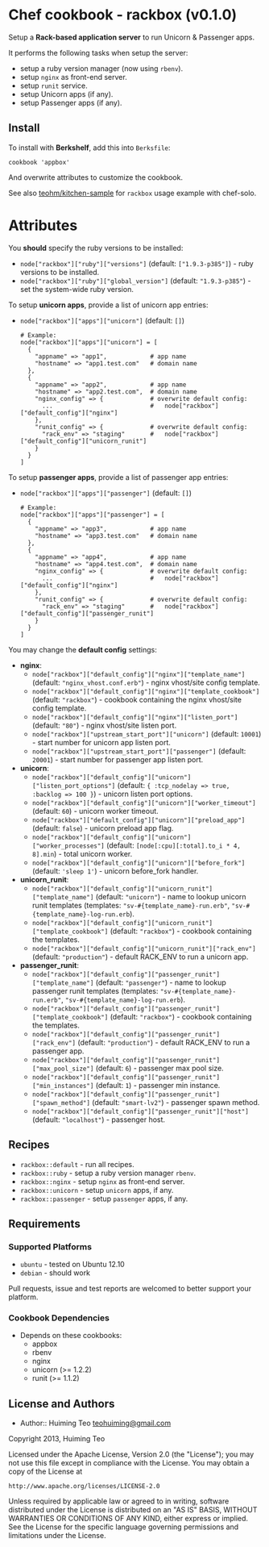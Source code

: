 # Chef cookbook - rackbox (v0.1.0)

Setup a **Rack-based application server** to run Unicorn & Passenger apps.

It performs the following tasks when setup the server:

 * setup a ruby version manager (now using `rbenv`).
 * setup `nginx` as front-end server.
 * setup `runit` service.
 * setup Unicorn apps (if any).
 * setup Passenger apps (if any).

## Install

To install with **Berkshelf**, add this into `Berksfile`:

```
cookbook 'appbox'
```

And overwrite attributes to customize the cookbook.

See also [teohm/kitchen-sample](https://github.com/teohm/kitchen-example) for `rackbox` usage example with chef-solo.

# Attributes

You **should** specify the ruby versions to be installed:

 * `node["rackbox"]["ruby"]["versions"]` (default: `["1.9.3-p385"]`) - ruby versions to be installed.
 * `node["rackbox"]["ruby"]["global_version"]` (default: `"1.9.3-p385"`) - set the system-wide ruby version.
 
To setup **unicorn apps**, provide a list of unicorn app entries:

 * `node["rackbox"]["apps"]["unicorn"]` (default: `[]`)
 
   ```
   # Example:
   node["rackbox"]["apps"]["unicorn"] = [
     {
       "appname" => "app1",            # app name
       "hostname" => "app1.test.com"   # domain name
     },
     {
       "appname" => "app2",            # app name
       "hostname" => "app2.test.com",  # domain name
       "nginx_config" => {             # overwrite default config:
         ...                           #   node["rackbox"]["default_config"]["nginx"]
       },
       "runit_config" => {             # overwrite default config:
         "rack_env" => "staging"       #   node["rackbox"]["default_config"]["unicorn_runit"]
       }
     }
   ]
   ```

To setup **passenger apps**, provide a list of passenger app entries:

 * `node["rackbox"]["apps"]["passenger"]` (default: `[]`)
 
   ```
   # Example:
   node["rackbox"]["apps"]["passenger"] = [
     {
       "appname" => "app3",            # app name
       "hostname" => "app3.test.com"   # domain name
     },
     {
       "appname" => "app4",            # app name
       "hostname" => "app4.test.com",  # domain name
       "nginx_config" => {             # overwrite default config:
         ...                           #   node["rackbox"]["default_config"]["nginx"]
       },
       "runit_config" => {             # overwrite default config:
         "rack_env" => "staging"       #   node["rackbox"]["default_config"]["passenger_runit"]
       }
     }
   ]
   ```

You may change the **default config** settings:

 * **nginx**:
   * `node["rackbox"]["default_config"]["nginx"]["template_name"]` (default: `"nginx_vhost.conf.erb"`) - nginx vhost/site config template.
   * `node["rackbox"]["default_config"]["nginx"]["template_cookbook"]` (default: `"rackbox"`) - cookbook containing the nginx vhost/site config template.
   * `node["rackbox"]["default_config"]["nginx"]["listen_port"]` (default: `"80"`) - nginx vhost/site listen port.
   * `node["rackbox"]["upstream_start_port"]["unicorn"]` (default: `10001`) - start number for unicorn app listen port.
   * `node["rackbox"]["upstream_start_port"]["passenger"]` (default: `20001`) - start number for passenger app listen port.
 * **unicorn**:
   * `node["rackbox"]["default_config"]["unicorn"]["listen_port_options"]` (default: `{ :tcp_nodelay => true, :backlog => 100 }`) - unicorn listen port options.
   * `node["rackbox"]["default_config"]["unicorn"]["worker_timeout"]` (default: `60`) - unicorn worker timeout.
   * `node["rackbox"]["default_config"]["unicorn"]["preload_app"]` (default: `false`) - unicorn preload app flag.
   * `node["rackbox"]["default_config"]["unicorn"]["worker_processes"]` (default: `[node[:cpu][:total].to_i * 4, 8].min`) - total unicorn worker.
   * `node["rackbox"]["default_config"]["unicorn"]["before_fork"]` (default: `'sleep 1'`) - unicorn before_fork handler.
 * **unicorn_runit**:
   * `node["rackbox"]["default_config"]["unicorn_runit"]["template_name"]` (default: `"unicorn"`) - name to lookup unicorn runit templates (templates: `"sv-#{template_name}-run.erb"`, `"sv-#{template_name}-log-run.erb`).
   * `node["rackbox"]["default_config"]["unicorn_runit"]["template_cookbook"]` (default: `"rackbox"`) - cookbook containing the templates.
   * `node["rackbox"]["default_config"]["unicorn_runit"]["rack_env"]` (default: `"production"`) - default RACK_ENV to run a unicorn app.
 * **passenger_runit**:
   * `node["rackbox"]["default_config"]["passenger_runit"]["template_name"]` (default: `"passenger"`) - name to lookup passenger runit templates (templates: `"sv-#{template_name}-run.erb"`, `"sv-#{template_name}-log-run.erb`).
   * `node["rackbox"]["default_config"]["passenger_runit"]["template_cookbook"]` (default: `"rackbox"`) - cookbook containing the  templates.
   * `node["rackbox"]["default_config"]["passenger_runit"]["rack_env"]` (default: `"production"`) - default RACK_ENV to run a passenger app.
   * `node["rackbox"]["default_config"]["passenger_runit"]["max_pool_size"]` (default: `6`) - passenger max pool size.
   * `node["rackbox"]["default_config"]["passenger_runit"]["min_instances"]` (default: `1`) - passenger min instance.
   * `node["rackbox"]["default_config"]["passenger_runit"]["spawn_method"]` (default: `"smart-lv2"`) - passenger spawn method.
   * `node["rackbox"]["default_config"]["passenger_runit"]["host"]` (default: `"localhost"`) - passenger host.

## Recipes

 * `rackbox::default` - run all recipes.
 * `rackbox::ruby` - setup a ruby version manager `rbenv`.
 * `rackbox::nginx` - setup `nginx` as front-end server.
 * `rackbox::unicorn` - setup `unicorn` apps, if any.
 * `rackbox::passenger` - setup `passenger` apps, if any.

## Requirements

### Supported Platforms

 * `ubuntu` - tested on Ubuntu 12.10
 * `debian` - should work
 
Pull requests, issue and test reports are welcomed to better support your platform.
 
### Cookbook Dependencies

 * Depends on these cookbooks:
   * appbox
   * rbenv
   * nginx
   * unicorn (>= 1.2.2)
   * runit (>= 1.1.2)

## License and Authors

 * Author:: Huiming Teo <teohuiming@gmail.com>

Copyright 2013, Huiming Teo

Licensed under the Apache License, Version 2.0 (the "License");
you may not use this file except in compliance with the License.
You may obtain a copy of the License at

    http://www.apache.org/licenses/LICENSE-2.0

Unless required by applicable law or agreed to in writing, software
distributed under the License is distributed on an "AS IS" BASIS,
WITHOUT WARRANTIES OR CONDITIONS OF ANY KIND, either express or implied.
See the License for the specific language governing permissions and
limitations under the License.